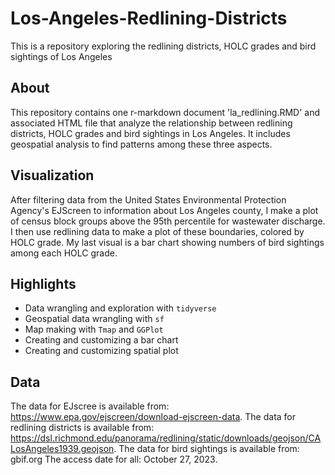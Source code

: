 # Los-Angeles-Redlining-Districts
This is a repository exploring the redlining districts, HOLC grades and bird sightings of Los Angeles

## About
This repository contains one r-markdown document 'la_redlining.RMD' and associated HTML file that analyze the relationship between redlining districts, HOLC grades and bird sightings in Los Angeles. It includes geospatial analysis to find patterns among these three aspects. 

## Visualization
After filtering data from the United States Environmental Protection Agency's EJScreen to information about Los Angeles county, I make a plot of census block groups above the 95th percentile for wastewater discharge. I then use redlining data to make a plot of these boundaries, colored by HOLC grade. My last visual is a bar chart showing numbers of bird sightings among each HOLC grade. 

## Highlights
 
  - Data wrangling and exploration with `tidyverse`
  - Geospatial data wrangling with `sf`
  - Map making with `Tmap` and `GGPlot`
  - Creating and customizing a bar chart
  - Creating and customizing spatial plot

## Data
The data for EJscree is available from: https://www.epa.gov/ejscreen/download-ejscreen-data.
The data for redlining districts is available from: https://dsl.richmond.edu/panorama/redlining/static/downloads/geojson/CALosAngeles1939.geojson.
The data for bird sightings is available from: gbif.org
The access date for all: October 27, 2023.

